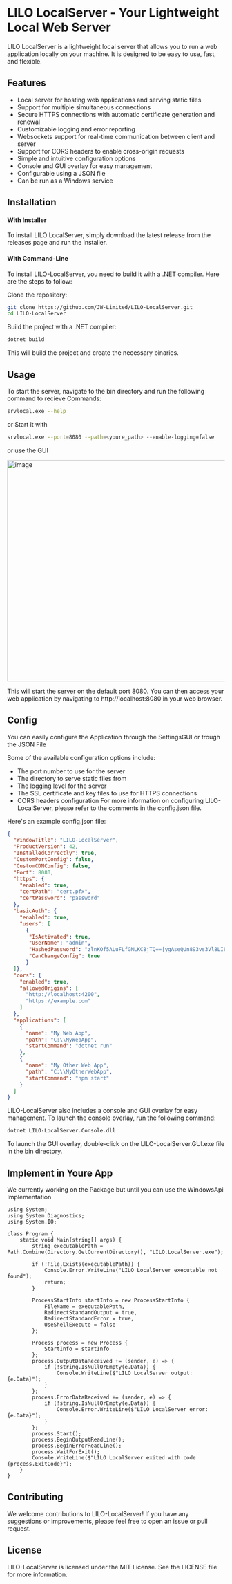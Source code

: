 # LILO LocalServer - Your Lightweight Local Web Server
LILO LocalServer is a lightweight local server that allows you to run a web application locally on your machine. It is designed to be easy to use, fast, and flexible.

## Features
- Local server for hosting web applications and serving static files
- Support for multiple simultaneous connections
- Secure HTTPS connections with automatic certificate generation and renewal
- Customizable logging and error reporting
- Websockets support for real-time communication between client and server
- Support for CORS headers to enable cross-origin requests
- Simple and intuitive configuration options
- Console and GUI overlay for easy management
- Configurable using a JSON file
- Can be run as a Windows service
## Installation
#### With Installer
To install LILO LocalServer, simply download the latest release from the releases page and run the installer.
#### With Command-Line
To install LILO-LocalServer, you need to build it with a .NET compiler. Here are the steps to follow:

Clone the repository:
```bash
git clone https://github.com/JW-Limited/LILO-LocalServer.git
cd LILO-LocalServer
```

Build the project with a .NET compiler:

```Bash
dotnet build
```
This will build the project and create the necessary binaries.

## Usage
To start the server, navigate to the bin directory and run the following command to recieve Commands:
```bash
srvlocal.exe --help
```
or Start it with 
```Bash
srvlocal.exe --port=8080 --path=<youre_path> --enable-logging=false
```
or use the GUI
 
<img width="512" alt="image" src="https://github.com/JW-Limited/LILO-LocalServer/assets/120219149/7c08f71d-c189-4b4c-abee-461aa5434c81">

This will start the server on the default port 8080. You can then access your web application by navigating to http://localhost:8080 in your web browser.

## Config
You can easily configure the Application through the SettingsGUI or trough the JSON File

Some of the available configuration options include:

- The port number to use for the server
- The directory to serve static files from
- The logging level for the server
- The SSL certificate and key files to use for HTTPS connections
- CORS headers configuration
For more information on configuring LILO-LocalServer, please refer to the comments in the config.json file.

Here's an example config.json file:
```JSON
{
  "WindowTitle": "LILO-LocalServer",
  "ProductVersion": 42,
  "InstalledCorrectly": true,
  "CustomPortConfig": false,
  "CustomCDNConfig": false,
  "Port": 8080,
  "https": {
    "enabled": true,
    "certPath": "cert.pfx",
    "certPassword": "password"
  },
  "basicAuth": {
    "enabled": true,
    "users": [
      {
       "IsActivated": true,
       "UserName": "admin",
       "HashedPassword": "zlnKOf5ALuFLfGNLKC8jTQ==|ygAseQUn893vs3Vl8LIEvTFSqXpkB2OV5Uadjyuqzzc=",
       "CanChangeConfig": true
      }
  ]},
  "cors": {
    "enabled": true,
    "allowedOrigins": [
      "http://localhost:4200",
      "https://example.com"
    ]
  },
  "applications": [
    {
      "name": "My Web App",
      "path": "C:\\MyWebApp",
      "startCommand": "dotnet run"
    },
    {
      "name": "My Other Web App",
      "path": "C:\\MyOtherWebApp",
      "startCommand": "npm start"
    }
  ]
}
```

LILO-LocalServer also includes a console and GUI overlay for easy management. To launch the console overlay, run the following command:

```bash
dotnet LILO-LocalServer.Console.dll
```
To launch the GUI overlay, double-click on the LILO-LocalServer.GUI.exe file in the bin directory.

## Implement in Youre App
We currently working on the Package but until you can use the WindowsApi Implementation

```CSharp
using System;
using System.Diagnostics;
using System.IO;

class Program {
    static void Main(string[] args) {
        string executablePath = Path.Combine(Directory.GetCurrentDirectory(), "LILO.LocalServer.exe");

        if (!File.Exists(executablePath)) {
            Console.Error.WriteLine("LILO LocalServer executable not found");
            return;
        }

        ProcessStartInfo startInfo = new ProcessStartInfo {
            FileName = executablePath,
            RedirectStandardOutput = true,
            RedirectStandardError = true,
            UseShellExecute = false
        };

        Process process = new Process {
            StartInfo = startInfo
        };
        process.OutputDataReceived += (sender, e) => {
            if (!string.IsNullOrEmpty(e.Data)) {
                Console.WriteLine($"LILO LocalServer output: {e.Data}");
            }
        };
        process.ErrorDataReceived += (sender, e) => {
            if (!string.IsNullOrEmpty(e.Data)) {
                Console.Error.WriteLine($"LILO LocalServer error: {e.Data}");
            }
        };
        process.Start();
        process.BeginOutputReadLine();
        process.BeginErrorReadLine();
        process.WaitForExit();
        Console.WriteLine($"LILO LocalServer exited with code {process.ExitCode}");
    }
}
```

## Contributing
We welcome contributions to LILO-LocalServer! If you have any suggestions or improvements, please feel free to open an issue or pull request.

## License
LILO-LocalServer is licensed under the MIT License. See the LICENSE file for more information.

